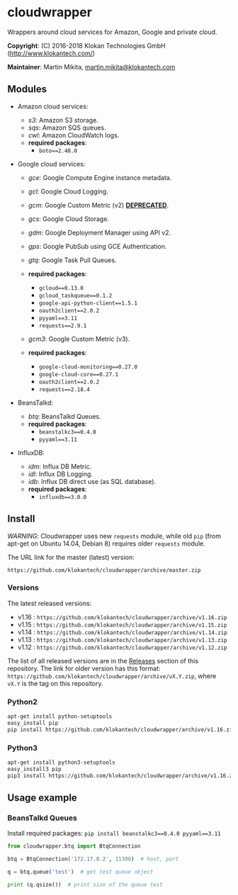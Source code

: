 # cloudwrapper

Wrappers around cloud services for Amazon, Google and private cloud.

**Copyright**: (C) 2016-2018 Klokan Technologies GmbH (http://www.klokantech.com/)

**Maintainer**: Martin Mikita, martin.mikita@klokantech.com

## Modules

 - Amazon cloud services:
   - *s3*: Amazon S3 storage.
   - *sqs*: Amazon SQS queues.
   - *cwl*: Amazon CloudWatch logs.
   - **required packages**:
      - `boto==2.48.0`

 - Google cloud services:
   - *gce*: Google Compute Engine instance metadata.
   - *gcl*: Google Cloud Logging.
   - *gcm*: Google Custom Metric (v2) [**DEPRECATED**](https://github.com/klokantech/cloudwrapper/issues/13).
   - *gcs*: Google Cloud Storage.
   - *gdm*: Google Deployment Manager using API v2.
   - *gps*: Google PubSub using GCE Authentication.
   - *gtq*: Google Task Pull Queues.
   - **required packages**:
      - `gcloud==0.13.0`
      - `gcloud_taskqueue==0.1.2`
      - `google-api-python-client==1.5.1`
      - `oauth2client==2.0.2`
      - `pyyaml==3.11`
      - `requests==2.9.1`

   - *gcm3*: Google Custom Metric (v3).
   - **required packages**:
      - `google-cloud-monitoring==0.27.0`
      - `google-cloud-core==0.27.1`
      - `oauth2client==2.0.2`
      - `requests==2.18.4`

 - BeansTalkd:
   - *btq*: BeansTalkd Queues.
   - **required packages**:
      - `beanstalkc3==0.4.0`
      - `pyyaml==3.11`

 - InfluxDB:
   - *idm*: Influx DB Metric.
   - *idl*: Influx DB Logging.
   - *idb*: Influx DB direct use (as SQL database).
   - **required packages**:
      - `influxdb==3.0.0`


## Install

*WARNING*: Cloudwrapper uses new `requests` module, while old `pip` (from apt-get on Ubuntu 14.04, Debian 8) requires older `requests` module.

The URL link for the master (latest) version:

```
https://github.com/klokantech/cloudwrapper/archive/master.zip
```

### Versions

The latest released versions:

 - v1.16 : `https://github.com/klokantech/cloudwrapper/archive/v1.16.zip`
 - v1.15 : `https://github.com/klokantech/cloudwrapper/archive/v1.15.zip`
 - v1.14 : `https://github.com/klokantech/cloudwrapper/archive/v1.14.zip`
 - v1.13 : `https://github.com/klokantech/cloudwrapper/archive/v1.13.zip`
 - v1.12 : `https://github.com/klokantech/cloudwrapper/archive/v1.12.zip`

The list of all released versions are in the [Releases](https://github.com/klokantech/cloudwrapper/releases) section of this repository.
The link for older version has this format: `https://github.com/klokantech/cloudwrapper/archive/vX.Y.zip`, where `vX.Y` is the tag on this repository.


### Python2

```bash
apt-get install python-setuptools
easy_install pip
pip install https://github.com/klokantech/cloudwrapper/archive/v1.16.zip
```

### Python3

```bash
apt-get install python3-setuptools
easy_install3 pip
pip3 install https://github.com/klokantech/cloudwrapper/archive/v1.16.zip
```


## Usage example


### BeansTalkd Queues

Install required packages: `pip install beanstalkc3==0.4.0 pyyaml==3.11`

```python
from cloudwrapper.btq import BtqConnection

btq = BtqConnection('172.17.0.2', 11300)  # host, port

q = btq.queue('test')  # get test queue object

print (q.qsize())  # print size of the queue test
```
